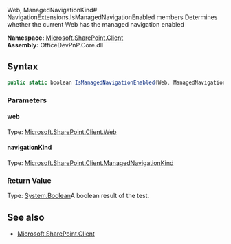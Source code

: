 Web, ManagedNavigationKind# NavigationExtensions.IsManagedNavigationEnabled members
Determines whether the current Web has the managed navigation enabled  

**Namespace:** [Microsoft.SharePoint.Client](Microsoft.SharePoint.Client.md)  
**Assembly:** OfficeDevPnP.Core.dll  
## Syntax
```C#
public static boolean IsManagedNavigationEnabled(Web, ManagedNavigationKind)
```
### Parameters
#### web
Type: [Microsoft.SharePoint.Client.Web](Microsoft.SharePoint.Client.Web.md) 
#### 
#### navigationKind
Type: [Microsoft.SharePoint.Client.ManagedNavigationKind](Microsoft.SharePoint.Client.ManagedNavigationKind.md) 
#### 
### Return Value
Type: [System.Boolean](System.Boolean.md)A boolean result of the test.
## See also
- [Microsoft.SharePoint.Client](Microsoft.SharePoint.Client.md)
